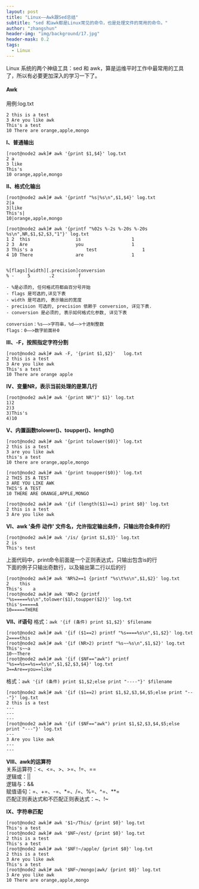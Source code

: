 ```yaml
---
layout: post
title: "Linux——Awk跟Sed总结"
subtitle: "sed 和awk都是Linux常见的命令，也是处理文件的常用的命令。"
author: "zhangshun"
header-img: "img/background/17.jpg"
header-mask: 0.2
tags:
  - Linux
---
```


Linux 系统的两个神级工具：sed 和 awk，算是运维平时工作中最常用的工具了，所以有必要更加深入的学习一下了。

#### Awk

用例:log.txt
```
2 this is a test
3 Are you like awk
This's a test
10 There are orange,apple,mongo
```

**Ⅰ、普通输出**
```
[root@node2 awk]# awk '{print $1,$4}' log.txt
2 a
3 like
This's
10 orange,apple,mongo
```

**Ⅱ、格式化输出**

```
[root@node2 awk]# awk '{printf "%s|%s\n",$1,$4}' log.txt
2|a
3|like
This's|
10|orange,apple,mongo
```
```
[root@node2 awk]# awk '{printf "%02s %-2s %-20s %-20s %s\n",NR,$1,$2,$3,"1"}' log.txt
1 2  this                 is                   1
2 3  Are                  you                  1
3 This's a                    test                 1
4 10 There                are                  1


%[flags][width][.precision]conversion 
% -     5       .2         f

- %是必须的, 任何格式符都由百分号开始
- flags 是可选的,详见下表
- width 是可选的, 表示输出的宽度
- precision 可选的, precision 依赖于 conversion, 详见下表.
- conversion 是必须的, 表示如何格式化参数, 详见下表

conversion：%s——>字符串，%d——>十进制整数
flags：0——>数字前面补0
```

**Ⅲ、-F，按照指定字符分割**

```
[root@node2 awk]# awk -F, '{print $1,$2}'   log.txt
2 this is a test
3 Are you like awk
This's a test
10 There are orange apple
```

**Ⅳ、变量NR，表示当前处理的是第几行**

```
[root@node2 awk]# awk '{print NR")" $1}' log.txt
1)2
2)3
3)This's
4)10
```

**Ⅴ、内置函数tolower()、toupper()、length()**
```
[root@node2 awk]# awk '{print tolower($0)}' log.txt 
2 this is a test
3 are you like awk
this's a test
10 there are orange,apple,mongo
```
```
[root@node2 awk]# awk '{print toupper($0)}' log.txt 
2 THIS IS A TEST
3 ARE YOU LIKE AWK
THIS'S A TEST
10 THERE ARE ORANGE,APPLE,MONGO
```
```
[root@node2 awk]# awk '{if (length($1)==1) print $0}' log.txt 
2 this is a test
3 Are you like awk
```

**Ⅵ、awk '条件 动作' 文件名，允许指定输出条件，只输出符合条件的行**
```
[root@node2 awk]# awk '/is/ {print $1,$3}' log.txt
2 is
This's test
```
上面代码中，print命令前面是一个正则表达式，只输出包含is的行<br>
下面的例子只输出奇数行，以及输出第二行以后的行
```
[root@node2 awk]# awk 'NR%2==1 {printf "%s\t%s\n",$1,$2}' log.txt
2    this
This's    a
[root@node2 awk]# awk 'NR>2 {printf "%s=====%s\n",tolower($1),toupper($2)}' log.txt
this's=====A
10=====THERE
```

**Ⅶ、if语句**
格式：`awk '{if (条件) print $1,$2}' $filename`
```
[root@node2 awk]# awk '{if ($1==2) printf "%s====%s\n",$1,$2}' log.txt
2====this
[root@node2 awk]# awk '{if (NR>2) printf "%s~~%s\n",$1,$2}' log.txt
This's~~a
10~~There
[root@node2 awk]# awk '{if ($NF=="awk") printf "%s==%s==%s==%s\n",$1,$2,$3,$4}' log.txt
3==Are==you==like
```
格式：`awk '{if (条件) print $1,$2;else print "----"}' $filename`
```
[root@node2 awk]# awk '{if ($1==2) print $1,$2,$3,$4,$5;else print "---"}' log.txt
2 this is a test
---
---
---
[root@node2 awk]# awk '{if ($NF=="awk") print $1,$2,$3,$4,$5;else print "---"}' log.txt
---
3 Are you like awk
---
---
```

**Ⅷ、awk的运算符**<br>
关系运算符：<、<=、>、>=、!=、==<br>
逻辑或：||<br>
逻辑与：&&<br>
赋值语句：=、+=、-=、*=、/=、%=、^=、**=<br>
匹配正则表达式和不匹配正则表达式：~、!~

**Ⅸ、字符串匹配**

```
[root@node2 awk]# awk '$1~/This/ {print $0}' log.txt
This's a test
[root@node2 awk]# awk '$NF~/est/ {print $0}' log.txt
2 this is a test
This's a test
[root@node2 awk]# awk '$NF!~/apple/ {print $0}' log.txt
2 this is a test
3 Are you like awk
This's a test
[root@node2 awk]# awk '$NF~/mongo|awk/ {print $0}' log.txt
3 Are you like awk
10 There are orange,apple,mongo
```